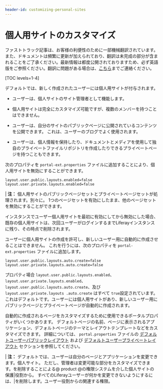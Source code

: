 ```yaml
---
header-id: customizing-personal-sites
---
```


# 個人用サイトのカスタマイズ

<p class="alert alert-info"><span class="wysiwyg-color-blue120">ファストトラック記事は、お客様の利便性のために一部機械翻訳されています。また、ドキュメントは頻繁に更新が加えられており、翻訳は未完成の部分が含まれることをご了承ください。最新情報は都度公開されておりますため、必ず英語版をご参照ください。翻訳に問題がある場合は、<a href="mailto:support-content-jp@liferay.com">こちら</a>までご連絡ください。</span></p>

[TOC levels=1-4]

デフォルトでは、新しく作成されたユーザーには個人用サイトが付与されます。

  - ユーザーは、個人サイトのサイト管理者として機能します。

  - 個人用サイトは完全にカスタマイズ可能ですが、複数のメンバーを持つことはできません。

  - ユーザーは、自分のサイトのパブリックページに公開されているコンテンツを公開できます。 これは、ユーザーのブログでよく使用されます。

  - ユーザーは、個人情報を保持したり、ドキュメントとメディアを使用して独自のプライベートファイルリポジトリを作成したりできるプライベートページを持つこともできます。

次のプロパティを `portal-ext.properties` ファイルに追加することにより、個人用サイトを無効にすることができます。

    layout.user.public.layouts.enabled=false
    layout.user.private.layouts.enabled=false

| **注：** 個人用サイトのパブリックページセットとプライベートページセットが処理されます。別々に。 1つのページセットを有効にしたまま、他のページセットを無効にすることができます。

インスタンスでユーザー個人用サイトを最初に有効にしてから無効にした場合、既存の個人用サイトは、次回ユーザーがログインするまでLiferayインスタンスに残り、その時点で削除されます。

ユーザーに個人用サイトの作成を許可し、新しいユーザー用に自動的に作成させることはできません。 これを行うには、次のプロパティを `portal-ext.properties` ファイルに追加します。

    layout.user.public.layouts.auto.create=false
    layout.user.private.layouts.auto.create=false

プロパティ場合 `layout.user.public.layouts.enabled`、 `layout.user.private.layouts.enabled`、 `layout.user.public.layouts.auto.create`、及び `layout.user.private.layouts .auto.create` はすべて `true`設定されています。これはデフォルトです。ユーザーには個人用サイトがあり、新しいユーザー用にパブリックページとプライベートページが自動的に作成されます。

自動的に作成されるページをカスタマイズするために使用できるポータルプロパティがいくつかあります。 デフォルトページの名前、ページに表示されるアプリケーション、デフォルトページのテーマとレイアウトテンプレートなどをカスタマイズできます。 詳細については、 `portal.properties` ファイルの [デフォルトユーザーパブリックレイアウト](https://docs.liferay.com/portal/7.1-latest/propertiesdoc/portal.properties.html#Default%20User%20Public%20Layouts) および [デフォルトユーザープライベートレイアウト](https://docs.liferay.com/portal/7.1-latest/propertiesdoc/portal.properties.html#Default%20User%20Private%20Layouts) セクションを参照してください。

| **注：** デフォルトでは、ユーザーは自分のページとアプリケーションを変更できます。個人サイト。 ただし、管理者は変更可能な部分をカスタマイズできます。を削除することによる@ product @の権限システムを介した個人サイトの保護|役割から。 すべてのLiferayユーザーが何かを変更できないようにするには、|を削除します。ユーザー役割からの関連する権限。
